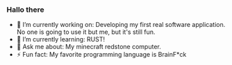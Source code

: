 ### Hallo there

- 🔭 I’m currently working on: Developing my first real software application. No one is going to use it but me, but it's still fun.
- 🌱 I’m currently learning: RUST!
- 💬 Ask me about: My minecraft redstone computer.
- ⚡ Fun fact: My favorite programming language is BrainF*ck
